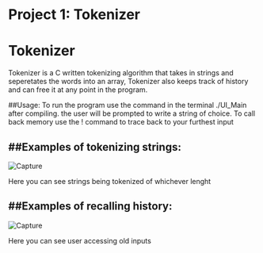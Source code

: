 Project 1: Tokenizer
====================
# Tokenizer

Tokenizer is a C written tokenizing algorithm that takes in strings and seperetates the words into an array, Tokenizer also keeps track of history and can free it at any point in the program.

##Usage:
To run the program use the command in the terminal ./UI_Main after compiling.
the user will be prompted to write a string of choice.
To call back memory use the !<int> command to trace back to your furthest input

##Examples of tokenizing strings:
-----------
![Capture](https://user-images.githubusercontent.com/43182765/110042147-93528f00-7d02-11eb-8244-0e9e06a8ecb6.PNG)


Here you can see strings being tokenized of whichever lenght

##Examples of recalling history:
-------------
![Capture](https://user-images.githubusercontent.com/43182765/110042458-0a882300-7d03-11eb-8871-9cec244d3e36.PNG)

Here you can see user accessing old inputs

